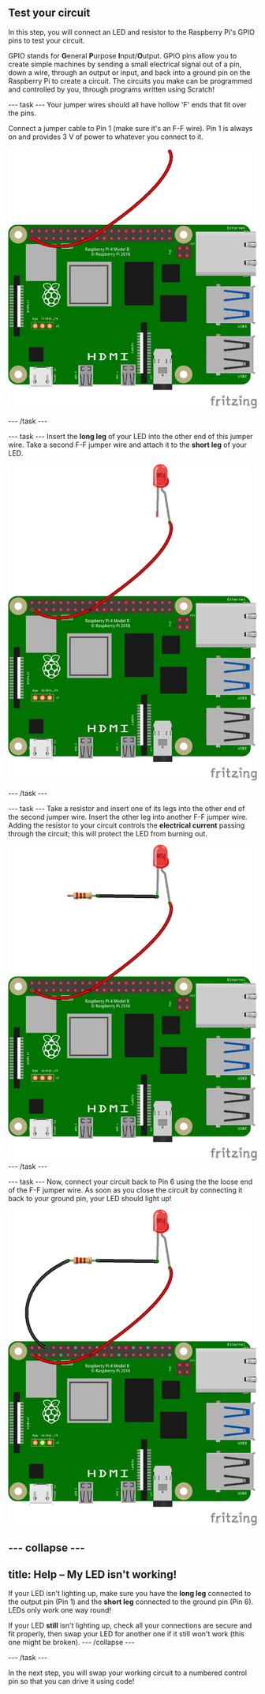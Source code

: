 ## Test your circuit

In this step, you will connect an LED and resistor to the Raspberry Pi's GPIO pins to test your circuit.

GPIO stands for **G**eneral **P**urpose **I**nput/**O**utput. GPIO pins allow you to create simple machines by sending a small electrical signal out of a pin, down a wire, through an output or input, and back into a ground pin on the Raspberry Pi to create a circuit. The circuits you make can be programmed and controlled by you, through programs written using Scratch!

--- task ---
Your jumper wires should all have hollow 'F' ends that fit over the pins. 

Connect a jumper cable to Pin 1 (make sure it's an F-F wire). Pin 1 is always on and provides 3 V of power to whatever you connect to it.  

![Circuit diagram of a jumper wire connected to 3V3 on a Raspberry Pi.](images/Pi_jumper_Test1.png)

--- /task ---

--- task ---
Insert the **long leg** of your LED into the other end of this jumper wire. Take a second F-F jumper wire and attach it to the **short leg** of your LED.

![Circuit diagram of a jumper wire with an LED wired in series to 3V3 on a Raspberry Pi.](images/Pi_LED_test2.png)

--- /task ---

--- task ---
Take a resistor and insert one of its legs into the other end of the second jumper wire. Insert the other leg into another F-F jumper wire. Adding the resistor to your circuit controls the **electrical current** passing through the circuit; this will protect the LED from burning out. 

![Circuit diagram of a jumper wire with a resistor and LED wired in series to 3V3 on a Raspberry Pi.](images/Pi_resistor_test3.png)
--- /task ---

--- task ---
Now, connect your circuit back to Pin 6 using the the loose end of the F-F jumper wire. As soon as you close the circuit by connecting it back to your ground pin, your LED should light up! 

![Circuit diagram of a completed circuit with a jumper wire with a resistor and LED wired in series to 3V3 on a Raspberry Pi.](images/Pi_1_complete.png)

--- collapse ---
---
title: Help – My LED isn't working!
---
If your LED isn't lighting up, make sure you have the **long leg** connected to the output pin (Pin 1) and the **short leg** connected to the ground pin (Pin 6). LEDs only work one way round!

If your LED **still** isn't lighting up, check all your connections are secure and fit properly, then swap your LED for another one if it still won't work (this one might be broken).
--- /collapse ---

--- /task ---


In the next step, you will swap your working circuit to a numbered control pin so that you can drive it using code!
